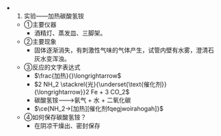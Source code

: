 -
  1. 实验——加热碳酸氢铵
	- ①主要仪器
		- 酒精灯、蒸发皿、三脚架。
	- ②主要现象
		- 固体逐渐消失，有刺激性气味的气体产生，试管内壁有水雾，澄清石灰水变浑浊。
	- ③反应的文字表达式
		- $\frac{加热}{}\longrightarrow$
		- $2 NH_2 \stackrel{光}{\underset{\text{催化剂}}{\longrightarrow}}2 Fe + 3 CO_2$
		- 碳酸氢铵--->氨气 + 水 + 二氧化碳
		- $\ce{NH_2->[加热][催化剂fqegjwoirahogah]}$
	- ④如何保存碳酸氢铵？
		- 在阴凉干燥出、密封保存